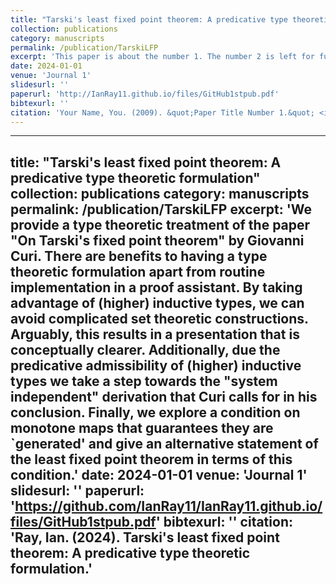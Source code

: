 ```yaml
---
title: "Tarski's least fixed point theorem: A predicative type theoretic formulation"
collection: publications
category: manuscripts
permalink: /publication/TarskiLFP
excerpt: 'This paper is about the number 1. The number 2 is left for future work.'
date: 2024-01-01
venue: 'Journal 1'
slidesurl: ''
paperurl: 'http://IanRay11.github.io/files/GitHub1stpub.pdf'
bibtexurl: ''
citation: 'Your Name, You. (2009). &quot;Paper Title Number 1.&quot; <i>Journal 1</i>. 1(1).'
---
```


---
title: "Tarski's least fixed point theorem: A predicative type theoretic formulation"
collection: publications
category: manuscripts
permalink: /publication/TarskiLFP
excerpt: 'We provide a type theoretic treatment of the paper "On Tarski's fixed point theorem" by Giovanni Curi. There are benefits to having a type theoretic formulation apart from routine implementation in a proof assistant. By taking advantage of (higher) inductive types, we can avoid complicated set theoretic constructions. Arguably, this results in a presentation that is conceptually clearer. Additionally, due the predicative admissibility of (higher) inductive types we take a step towards the "system independent" derivation that Curi calls for in his conclusion. Finally, we explore a condition on monotone maps that guarantees they are `generated' and give an alternative statement of the least fixed point theorem in terms of this condition.'
date: 2024-01-01
venue: 'Journal 1'
slidesurl: ''
paperurl: 'https://github.com/IanRay11/IanRay11.github.io/files/GitHub1stpub.pdf'
bibtexurl: ''
citation: 'Ray, Ian. (2024). Tarski's least fixed point theorem: A predicative type theoretic formulation.'
---

